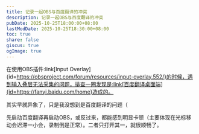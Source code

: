 ```yaml
---
title: 记录一起OBS与百度翻译的冲突
description: 记录一起OBS与百度翻译的冲突
pubDate: 2025-10-25T18:00:00+08:00
lastModDate: 2025-10-25T18:30:00+08:00
toc: true
share: false
giscus: true
ogImage: true
---
```


在使用OBS插件:link[Input Overlay]{id=https://obsproject.com/forum/resources/input-overlay.552/}的时候，遇到输入叠层无法采集的问题，排查一圈发现是:link[百度翻译桌面端]{id=https://fanyi.baidu.com/home}造成的。

其实早就异象了，只是我没想到是百度翻译的问题（

先启动百度翻译再启动OBS，或反过来，都能感到明显卡顿（主要体现在光标移动会迟滞一小会，录制倒是正常）。二者只打开其一，就很顺畅了。
